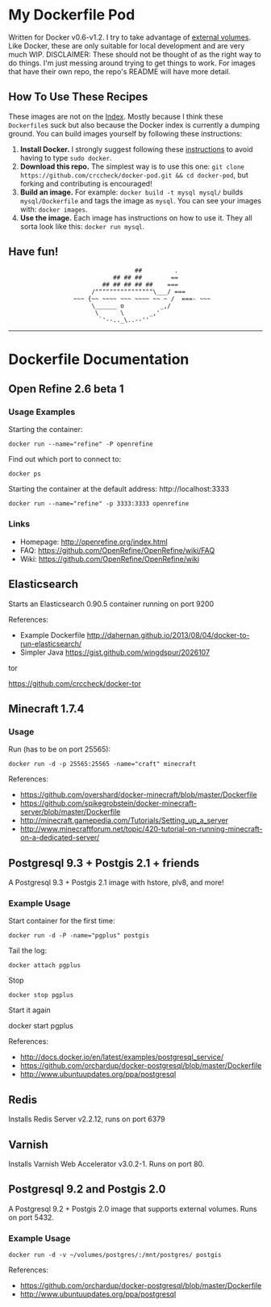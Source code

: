 # My Dockerfile Pod

Written for Docker v0.6-v1.2. I try to take advantage of [external volumes].
Like Docker, these are only suitable for local development and are very much
WIP. DISCLAIMER: These should not be thought of as the right way to do things.
I'm just messing around trying to get things to work. For images that have
their own repo, the repo's README will have more detail.

  [external volumes]: http://blog.docker.io/2013/07/docker-0-5-0-external-volumes-advanced-networking-self-hosted-registry/#external_volumes]


## How To Use These Recipes

These images are not on the [Index][docker index]. Mostly because I think these
`Dockerfile`s suck but also because the Docker index is currently a dumping
ground. You can build images yourself by following these instructions:

1. **Install Docker.** I strongly suggest following these [instructions] to avoid
   having to type `sudo docker`.
2. **Download this repo.** The simplest way is to use this one:
   `git clone https://github.com/crccheck/docker-pod.git && cd docker-pod`, but
   forking and contributing is encouraged!
3. **Build an image.** For example: `docker build -t mysql mysql/` builds
   `mysql/Dockerfile` and tags the image as `mysql`. You can see your images
   with: `docker images`.
4. **Use the image.** Each image has instructions on how to use it. They all
   sorta look like this: `docker run mysql`.

  [docker index]: https://index.docker.io/
  [instructions]: http://docs.docker.io/en/latest/use/basics/#why-sudo


## Have fun!

                                       ##         .
                                 ## ## ##        ==
                              ## ## ## ## ##    ===
                           /""""""""""""""""\___/ ===
                      ~~~ {~~ ~~~~ ~~~ ~~~~ ~~ ~ /  ===- ~~~
                           \______ o          _,/
                            \      \       _,'
                             `'--.._\..--''

  [whale]:  https://gist.github.com/dhrp/5733652


----
# Dockerfile Documentation

## Open Refine 2.6 beta 1

### Usage Examples

Starting the container:

    docker run --name="refine" -P openrefine

Find out which port to connect to:

    docker ps

Starting the container at the default address: http://localhost:3333

    docker run --name="refine" -p 3333:3333 openrefine

### Links

* Homepage: http://openrefine.org/index.html
* FAQ: https://github.com/OpenRefine/OpenRefine/wiki/FAQ
* Wiki: https://github.com/OpenRefine/OpenRefine/wiki

## Elasticsearch

Starts an Elasticsearch 0.90.5 container running on port 9200

References:

* Example Dockerfile http://dahernan.github.io/2013/08/04/docker-to-run-elasticsearch/
* Simpler Java https://gist.github.com/wingdspur/2026107

tor

https://github.com/crccheck/docker-tor


## Minecraft 1.7.4

### Usage

Run (has to be on port 25565):

    docker run -d -p 25565:25565 -name="craft" minecraft

References:

* https://github.com/overshard/docker-minecraft/blob/master/Dockerfile
* https://github.com/spikegrobstein/docker-minecraft-server/blob/master/Dockerfile
* http://minecraft.gamepedia.com/Tutorials/Setting_up_a_server
* http://www.minecraftforum.net/topic/420-tutorial-on-running-minecraft-on-a-dedicated-server/

## Postgresql 9.3 + Postgis 2.1 + friends

A Postgresql 9.3 + Postgis 2.1 image with hstore, plv8, and more!

### Example Usage

Start container for the first time:

    docker run -d -P -name="pgplus" postgis

Tail the log:

    docker attach pgplus

Stop

    docker stop pgplus

Start it again

   docker start pgplus

References:
* http://docs.docker.io/en/latest/examples/postgresql_service/
* https://github.com/orchardup/docker-postgresql/blob/master/Dockerfile
* http://www.ubuntuupdates.org/ppa/postgresql

## Redis

Installs Redis Server v2.2.12, runs on port 6379

## Varnish

Installs Varnish Web Accelerator v3.0.2-1. Runs on port 80.

## Postgresql 9.2 and Postgis 2.0

A Postgresql 9.2 + Postgis 2.0 image that supports external volumes. Runs on
port 5432.

### Example Usage

    docker run -d -v ~/volumes/postgres/:/mnt/postgres/ postgis

References:
* https://github.com/orchardup/docker-postgresql/blob/master/Dockerfile
* http://www.ubuntuupdates.org/ppa/postgresql

